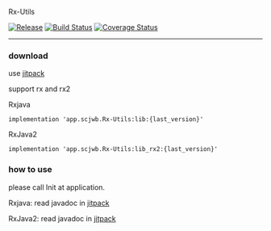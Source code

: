 Rx-Utils

[![Release](https://jitpack.io/v/app.scjwb/Rx-Utils.svg?style=flat-square)](https://jitpack.io/#app.scjwb/Rx-Utils)
[![Build Status](https://travis-ci.org/Qixingchen/Rx-Utils.svg?branch=master)](https://travis-ci.org/Qixingchen/Rx-Utils)
[![Coverage Status](https://coveralls.io/repos/github/Qixingchen/Rx-Utils/badge.svg)](https://coveralls.io/github/Qixingchen/Rx-Utils)

---
### download

 use [jitpack](https://jitpack.io/#app.scjwb/Rx-Utils)
 
 support rx and rx2
 
Rxjava  
```
implementation 'app.scjwb.Rx-Utils:lib:{last_version}'
```

RxJava2
```
implementation 'app.scjwb.Rx-Utils:lib_rx2:{last_version}'
```

### how to use
please call Init at application.

Rxjava:
read javadoc in [jitpack](https://jitpack.io/app/scjwb/Rx-Utils/lib/-SNAPSHOT/javadoc/)

RxJava2:
read javadoc in [jitpack](https://jitpack.io/app/scjwb/Rx-Utils/lib_rx2/-SNAPSHOT/javadoc/)
